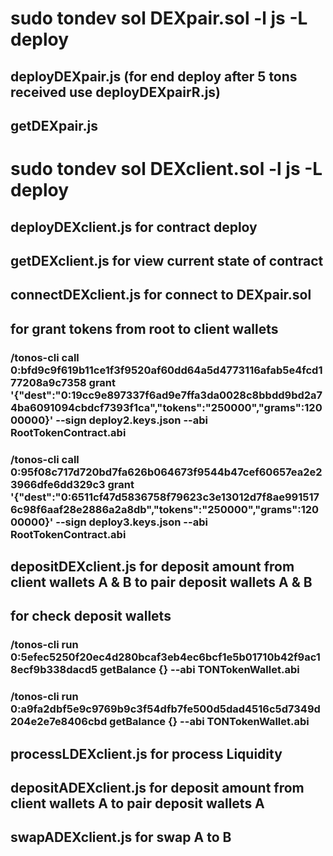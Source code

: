 # sudo tondev sol DEXpair.sol -l js -L deploy
## deployDEXpair.js (for end deploy after 5 tons received use deployDEXpairR.js)
## getDEXpair.js
# sudo tondev sol DEXclient.sol -l js -L deploy
## deployDEXclient.js for contract deploy
## getDEXclient.js for view current state of contract
## connectDEXclient.js for connect to DEXpair.sol
## for grant tokens from root to client wallets
### /tonos-cli call 0:bfd9c9f619b11ce1f3f9520af60dd64a5d4773116afab5e4fcd177208a9c7358 grant '{"dest":"0:19cc9e897337f6ad9e7ffa3da0028c8bbdd9bd2a74ba6091094cbdcf7393f1ca","tokens":"250000","grams":12000000}' --sign deploy2.keys.json --abi RootTokenContract.abi
### /tonos-cli call 0:95f08c717d720bd7fa626b064673f9544b47cef60657ea2e23966dfe6dd329c3 grant '{"dest":"0:6511cf47d5836758f79623c3e13012d7f8ae9915176c98f6aaf28e2886a2a8db","tokens":"250000","grams":12000000}' --sign deploy3.keys.json --abi RootTokenContract.abi
## depositDEXclient.js for deposit amount from client wallets A & B to pair deposit wallets A & B
## for check deposit wallets
### /tonos-cli run 0:5efec5250f20ec4d280bcaf3eb4ec6bcf1e5b01710b42f9ac18ecf9b338dacd5 getBalance {} --abi TONTokenWallet.abi
### /tonos-cli run 0:a9fa2dbf5e9c9769b9c3f54dfb7fe500d5dad4516c5d7349d204e2e7e8406cbd getBalance {} --abi TONTokenWallet.abi
## processLDEXclient.js for process Liquidity 
## depositADEXclient.js for deposit amount from client wallets A to pair deposit wallets A
## swapADEXclient.js for swap A to B 

